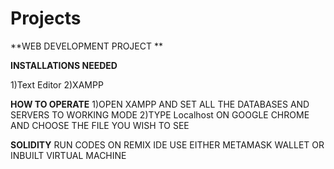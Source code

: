 # Projects

**WEB DEVELOPMENT PROJECT
**


**INSTALLATIONS NEEDED**

1)Text Editor
2)XAMPP 

**HOW TO OPERATE**
1)OPEN XAMPP AND SET ALL THE DATABASES AND SERVERS TO WORKING MODE
2)TYPE Localhost ON GOOGLE CHROME AND CHOOSE THE FILE YOU WISH TO SEE




**SOLIDITY**
RUN CODES ON REMIX IDE
USE EITHER METAMASK WALLET
OR INBUILT VIRTUAL MACHINE

